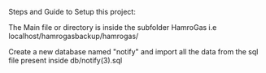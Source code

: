 Steps and Guide to Setup this project:

The Main file or directory is inside the subfolder HamroGas
i.e localhost/hamrogasbackup/hamrogas/

Create a new database named "notify" and import all the data from the sql file present inside
db/notify(3).sql